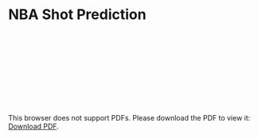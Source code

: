 # NBA Shot Prediction
<object data="NBA_Shot_Log_Report.pdf" type="application/pdf" width="700px" height="700px">
    <embed src="NBA_Shot_Log_Report.pdf">
        <p>This browser does not support PDFs. Please download the PDF to view it: <a href="NBA_Shot_Log_Report.pdf">Download PDF</a>.</p>
    </embed>
</object>
